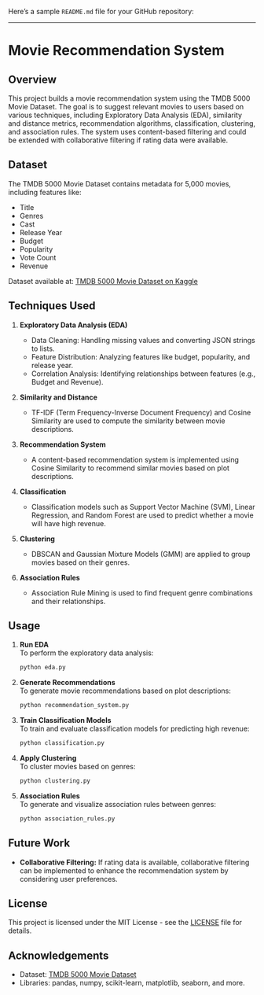 Here’s a sample `README.md` file for your GitHub repository:

---

# Movie Recommendation System

## Overview  
This project builds a movie recommendation system using the TMDB 5000 Movie Dataset. The goal is to suggest relevant movies to users based on various techniques, including Exploratory Data Analysis (EDA), similarity and distance metrics, recommendation algorithms, classification, clustering, and association rules. The system uses content-based filtering and could be extended with collaborative filtering if rating data were available.

## Dataset  
The TMDB 5000 Movie Dataset contains metadata for 5,000 movies, including features like:
- Title
- Genres
- Cast
- Release Year
- Budget
- Popularity
- Vote Count
- Revenue

Dataset available at: [TMDB 5000 Movie Dataset on Kaggle](https://www.kaggle.com/datasets)

## Techniques Used  
1. **Exploratory Data Analysis (EDA)**  
   - Data Cleaning: Handling missing values and converting JSON strings to lists.  
   - Feature Distribution: Analyzing features like budget, popularity, and release year.  
   - Correlation Analysis: Identifying relationships between features (e.g., Budget and Revenue).

2. **Similarity and Distance**  
   - TF-IDF (Term Frequency-Inverse Document Frequency) and Cosine Similarity are used to compute the similarity between movie descriptions.

3. **Recommendation System**  
   - A content-based recommendation system is implemented using Cosine Similarity to recommend similar movies based on plot descriptions.

4. **Classification**  
   - Classification models such as Support Vector Machine (SVM), Linear Regression, and Random Forest are used to predict whether a movie will have high revenue.

5. **Clustering**  
   - DBSCAN and Gaussian Mixture Models (GMM) are applied to group movies based on their genres.

6. **Association Rules**  
   - Association Rule Mining is used to find frequent genre combinations and their relationships.


## Usage  
1. **Run EDA**  
   To perform the exploratory data analysis:
   ```bash
   python eda.py
   ```

2. **Generate Recommendations**  
   To generate movie recommendations based on plot descriptions:
   ```bash
   python recommendation_system.py
   ```

3. **Train Classification Models**  
   To train and evaluate classification models for predicting high revenue:
   ```bash
   python classification.py
   ```

4. **Apply Clustering**  
   To cluster movies based on genres:
   ```bash
   python clustering.py
   ```

5. **Association Rules**  
   To generate and visualize association rules between genres:
   ```bash
   python association_rules.py
   ```

## Future Work  
- **Collaborative Filtering:** If rating data is available, collaborative filtering can be implemented to enhance the recommendation system by considering user preferences.

## License  
This project is licensed under the MIT License - see the [LICENSE](LICENSE) file for details.

## Acknowledgements  
- Dataset: [TMDB 5000 Movie Dataset](https://www.kaggle.com/datasets)
- Libraries: pandas, numpy, scikit-learn, matplotlib, seaborn, and more.


